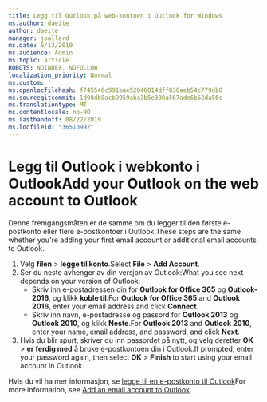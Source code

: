 ```yaml
---
title: Legg til Outlook på web-kontoen i Outlook for Windows
ms.author: daeite
author: daeite
manager: joallard
ms.date: 6/13/2019
ms.audience: Admin
ms.topic: article
ROBOTS: NOINDEX, NOFOLLOW
localization_priority: Normal
ms.custom: ''
ms.openlocfilehash: f745546c991bae52046014dff836aeb54c779db8
ms.sourcegitcommit: 1d98db8acb9959aba3b5e308a567ade6b62da56c
ms.translationtype: MT
ms.contentlocale: nb-NO
ms.lasthandoff: 08/22/2019
ms.locfileid: "36510992"
---
```

# <a name="add-your-outlook-on-the-web-account-to-outlook"></a><span data-ttu-id="c5649-102">Legg til Outlook i webkonto i Outlook</span><span class="sxs-lookup"><span data-stu-id="c5649-102">Add your Outlook on the web account to Outlook</span></span>

<span data-ttu-id="c5649-103">Denne fremgangsmåten er de samme om du legger til den første e-postkonto eller flere e-postkontoer i Outlook.</span><span class="sxs-lookup"><span data-stu-id="c5649-103">These steps are the same whether you're adding your first email account or additional email accounts to Outlook.</span></span>

1. <span data-ttu-id="c5649-104">Velg **filen** > **legge til konto**.</span><span class="sxs-lookup"><span data-stu-id="c5649-104">Select **File** > **Add Account**.</span></span>
1. <span data-ttu-id="c5649-105">Ser du neste avhenger av din versjon av Outlook:</span><span class="sxs-lookup"><span data-stu-id="c5649-105">What you see next depends on your version of Outlook:</span></span>
    - <span data-ttu-id="c5649-106">Skriv inn e-postadressen din for **Outlook for Office 365** og **Outlook-2016**, og klikk **koble til**.</span><span class="sxs-lookup"><span data-stu-id="c5649-106">For **Outlook for Office 365** and **Outlook 2016**, enter your email address and click **Connect**.</span></span>
    - <span data-ttu-id="c5649-107">Skriv inn navn, e-postadresse og passord for **Outlook 2013** og **Outlook 2010**, og klikk **Neste**.</span><span class="sxs-lookup"><span data-stu-id="c5649-107">For **Outlook 2013** and **Outlook 2010**, enter your name, email address, and password, and click **Next**.</span></span>
1. <span data-ttu-id="c5649-108">Hvis du blir spurt, skriver du inn passordet på nytt, og velg deretter **OK** > **er ferdig med** å bruke e-postkontoen din i Outlook.</span><span class="sxs-lookup"><span data-stu-id="c5649-108">If prompted, enter your password again, then select **OK** > **Finish** to start using your email account in Outlook.</span></span>

<span data-ttu-id="c5649-109">Hvis du vil ha mer informasjon, se [legge til en e-postkonto til Outlook](https://support.office.com/article/6e27792a-9267-4aa4-8bb6-c84ef146101b)</span><span class="sxs-lookup"><span data-stu-id="c5649-109">For more information, see [Add an email account to Outlook](https://support.office.com/article/6e27792a-9267-4aa4-8bb6-c84ef146101b)</span></span>